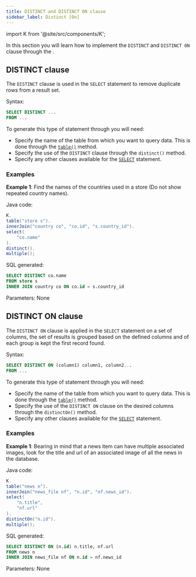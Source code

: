 ```yaml
---
title: DISTINCT and DISTINCT ON clause
sidebar_label: Distinct [On]
---
```


import K from '@site/src/components/K';

In this section you will learn how to implement the `DISTINCT` and `DISTINCT ON` clause through the <K/>.

## DISTINCT clause

The `DISTINCT` clause is used in the `SELECT` statement to remove duplicate rows from a result set.

Syntax:

```sql showLineNumbers
SELECT DISTINCT ...
FROM ... 
```

To generate this type of statement through <K/> you will need:

- Specify the name of the table from which you want to query data. This is done through the [`table()`](/docs/select-statement/clauses/from) method.
- Specify the use of the `DISTINCT` clause through the `distinct()` method.
- Specify any other clauses available for the [`SELECT`](/docs/select-statement/introduction) statement.

### Examples

**Example 1**: Find the names of the countries used in a store (Do not show repeated country names).

Java code:

```java showLineNumbers
K.
table("store s").
innerJoin("country co", "co.id", "s.country_id").
select(
    "co.name"
).
distinct().
multiple();
```

SQL generated:

```sql showLineNumbers
SELECT DISTINCT co.name
FROM store s
INNER JOIN country co ON co.id = s.country_id
```

Parameters: None

## DISTINCT ON clause

The `DISTINCT ON` clause is applied in the `SELECT` statement on a set of columns, the set of results is grouped based on the defined columns and of each group is kept the first record found.

Syntax:

```sql showLineNumbers
SELECT DISTINCT ON (column1) column1, column2...
FROM ... 
```

To generate this type of statement through <K/> you will need:

- Specify the name of the table from which you want to query data. This is done through the [`table()`](/docs/select-statement/clauses/from) method.
- Specify the use of the `DISTINCT ON` clause on the desired columns through the `distinctOn()` method.
- Specify any other clauses available for the [`SELECT`](/docs/select-statement/introduction) statement.

### Examples

**Example 1**: Bearing in mind that a news item can have multiple associated images, look for the title and url of an associated image of all the news in the database.

Java code:

```java showLineNumbers
K.
table("news n").
innerJoin("news_file nf", "n.id", "nf.news_id").
select(
    "n.title",
    "nf.url"
).
distinctOn("n.id").
multiple();
```

SQL generated:

```sql showLineNumbers
SELECT DISTINCT ON (n.id) n.title, nf.url
FROM news n
INNER JOIN news_file nf ON n.id = nf.news_id
```

Parameters: None